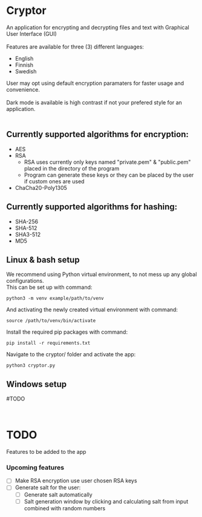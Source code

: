 # Cryptor
An application for encrypting and decrypting files and text with Graphical User Interface (GUI) <br> <br>
Features are available for three (3) different languages: <br>
- English
- Finnish
- Swedish

User may opt using default encryption paramaters for faster usage and convenience. <br> <br>
Dark mode is available is high contrast if not your prefered style for an application. <br> <br>

## Currently supported algorithms for encryption:
- AES
- RSA
  - RSA uses currently only keys named "private.pem" & "public.pem" placed in the directory of the program
  - Program can generate these keys or they can be placed by the user if custom ones are used
- ChaCha20-Poly1305

## Currently supported algorithms for hashing:
- SHA-256
- SHA-512
- SHA3-512
- MD5

## Linux & bash setup

We recommend using Python virtual environment, to not mess up any global configurations. <br>
This can be set up with command:
```
python3 -m venv example/path/to/venv
```

And activating the newly created virtual environment with command:
```
source /path/to/venv/bin/activate
```

Install the required pip packages with command:
```
pip install -r requirements.txt
```
Navigate to the cryptor/ folder and activate the app:
```
python3 cryptor.py
```

## Windows setup
#TODO

<br>

# TODO
Features to be added to the app

### Upcoming features
- [ ] Make RSA encryption use user chosen RSA keys
- [ ] Generate salt for the user:
  - [ ] Generate salt automatically
  - [ ] Salt generation window by clicking and calculating salt from input combined with random numbers
